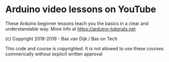 # Arduino video lessons on YouTube
These Arduino beginner lessons teach you the basics in a clear and understandable way. More info at https://arduino-tutorials.net

(c) Copyright 2018-2019 - Bas van Dijk / Bas on Tech

This code and course is copyrighted. It is not allowed to use these courses commerically without explicit written approval
